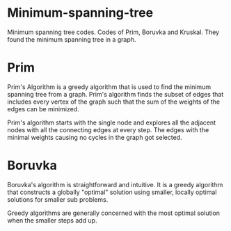 # Minimum-spanning-tree
Minimum spanning tree codes. 
Codes of Prim, Boruvka and Kruskal.
They found the minimum spanning tree in a graph.

# Prim
Prim's Algorithm is a greedy algorithm that is used to find the minimum spanning tree from a graph. Prim's algorithm finds the subset of edges that includes every vertex of the graph such that the sum of the weights of the edges can be minimized.

Prim's algorithm starts with the single node and explores all the adjacent nodes with all the connecting edges at every step. The edges with the minimal weights causing no cycles in the graph got selected.

# Boruvka
Boruvka's algorithm is straightforward and intuitive. It is a greedy algorithm that constructs a globally "optimal" solution using smaller, locally optimal solutions for smaller sub problems.

Greedy algorithms are generally concerned with the most optimal solution when the smaller steps add up.
